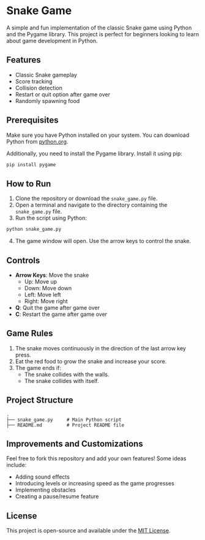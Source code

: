 # Snake Game

A simple and fun implementation of the classic Snake game using Python and the Pygame library. This project is perfect for beginners looking to learn about game development in Python.

## Features

- Classic Snake gameplay
- Score tracking
- Collision detection
- Restart or quit option after game over
- Randomly spawning food

## Prerequisites

Make sure you have Python installed on your system. You can download Python from [python.org](https://www.python.org/).

Additionally, you need to install the Pygame library. Install it using pip:

```bash
pip install pygame
```

## How to Run

1. Clone the repository or download the `snake_game.py` file.
2. Open a terminal and navigate to the directory containing the `snake_game.py` file.
3. Run the script using Python:

```bash
python snake_game.py
```

4. The game window will open. Use the arrow keys to control the snake.

## Controls

- **Arrow Keys**: Move the snake
  - Up: Move up
  - Down: Move down
  - Left: Move left
  - Right: Move right
- **Q**: Quit the game after game over
- **C**: Restart the game after game over

## Game Rules

1. The snake moves continuously in the direction of the last arrow key press.
2. Eat the red food to grow the snake and increase your score.
3. The game ends if:
   - The snake collides with the walls.
   - The snake collides with itself.

## Project Structure

```
.
├── snake_game.py     # Main Python script
├── README.md         # Project README file
```

## Improvements and Customizations

Feel free to fork this repository and add your own features! Some ideas include:

- Adding sound effects
- Introducing levels or increasing speed as the game progresses
- Implementing obstacles
- Creating a pause/resume feature

## License

This project is open-source and available under the [MIT License](LICENSE).

